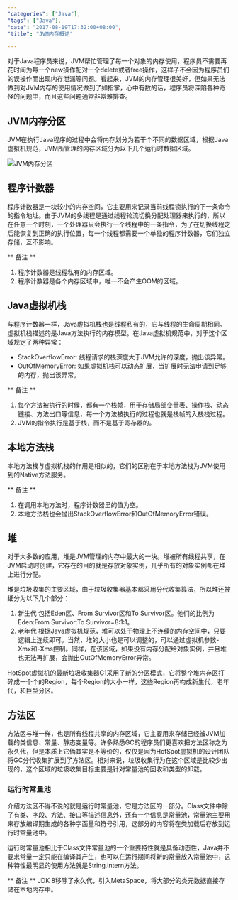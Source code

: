 ```yaml
---
"categories": ["Java"],
"tags": ["Java"],
"date": "2017-08-19T17:32:00+08:00",
"title": "JVM内存概述"

---
```


对于Java程序员来说，JVM帮忙管理了每一个对象的内存使用，程序员不需要再花时间为每一个new操作配对一个delete或者free操作，这样子不会因为程序员们的误操作而出现内存泄漏等问题。看起来，JVM的内存管理很美好，但如果无法做到对JVM内存的使用情况做到了如指掌，心中有数的话，程序员将深陷各种奇怪的问题中，而且这些问题通常非常难排查。

## JVM内存分区
JVM在执行Java程序的过程中会将内存划分为若干个不同的数据区域，根据Java虚拟机规范，JVM所管理的内存区域分为以下几个运行时数据区域。

![JVM内存分区](http://olno3yiqc.bkt.clouddn.com/3994601-2c06cc8e2c862ea9.png)

## 程序计数器
程序计数器是一块较小的内存空间，它主要用来记录当前线程锁执行的下一条命令的指令地址。由于JVM的多线程是通过线程轮流切换分配处理器来执行的，所以在任意一个时刻，一个处理器只会执行一个线程中的一条指令，为了在切换线程之后能恢复到正确的执行位置，每一个线程都需要一个单独的程序计数器，它们独立存储，互不影响。

** 备注 **

1. 程序计数器是线程私有的内存区域。
2. 程序计数器是各个内存区域中，唯一不会产生OOM的区域。

## Java虚拟机栈
与程序计数器一样，Java虚拟机栈也是线程私有的，它与线程的生命周期相同。虚拟机栈描述的是Java方法执行的内存模型。在Java虚拟机规范中，对于这个区域规定了两种异常：
* StackOverflowError: 线程请求的栈深度大于JVM允许的深度，抛出该异常。
* OutOfMemoryError: 如果虚拟机栈可以动态扩展，当扩展时无法申请到足够的内存，抛出该异常。

** 备注 **
1. 每个方法被执行的时候，都有一个栈帧，用于存储局部变量表、操作栈、动态链接、方法出口等信息，每一个方法被执行的过程也就是栈帧的入栈栈过程。
2. JVM的指令执行是基于栈，而不是基于寄存器的。

## 本地方法栈
本地方法栈与虚拟机栈的作用是相似的，它们的区别在于本地方法栈为JVM使用到的Native方法服务。

** 备注 **
1. 在调用本地方法时，程序计数器里的值为空。
2. 本地方法栈也会抛出StackOverflowError和OutOfMemoryError错误。

## 堆
对于大多数的应用，堆是JVM管理的内存中最大的一块。堆被所有线程共享，在JVM启动时创建，它存在的目的就是存放对象实例，几乎所有的对象实例都在堆上进行分配。

堆是垃圾收集的主要区域，由于垃圾收集器基本都采用分代收集算法，所以堆还被细分为以下几个部分：
1. 新生代
包括Eden区、From Survivor区和To Survivor区。他们的比例为Eden:From Survivor:To Survivor=8:1:1。
2. 老年代
根据Java虚拟机规范，堆可以处于物理上不连续的内存空间中，只要逻辑上连续即可。当然，堆的大小也是可以调整的，可以通过虚拟机参数-Xmx和-Xms控制。同样，在该区域，如果没有内存分配给对象实例，并且堆也无法再扩展，会抛出OutOfMemoryError异常。

HotSpot虚拟机的最新垃圾收集器G1采用了新的分区模式，它将整个堆内存区打碎成一个个的Region，每个Region的大小一样，这些Region再构成新生代，老年代，和巨型分区。

## 方法区
方法区与堆一样，也是所有线程共享的内存区域，它主要用来存储已经被JVM加载的类信息、常量、静态变量等。许多熟悉GC的程序员们更喜欢把方法区称之为永久代，但是本质上它俩其实是不等价的，仅仅是因为HotSpot虚拟机的设计团队将GC分代收集扩展到了方法区。相对来说，垃圾收集行为在这个区域是比较少出现的，这个区域的垃圾收集目标主要是针对常量池的回收和类型的卸载。

### 运行时常量池
介绍方法区不得不说的就是运行时常量池，它是方法区的一部分。Class文件中除了有类、字段、方法、接口等描述信息外，还有一个信息是常量池，常量池主要用来存放编译期生成的各种字面量和符号引用，这部分的内容将在类加载后存放到运行时常量池中。

运行时常量池相比于Class文件常量池的一个重要特性就是具备动态性，Java并不要求常量一定只能在编译其产生，也可以在运行期间将新的常量放入常量池中，这种特性最明显的使用方法就是String.intern方法。

** 备注 **
JDK 8移除了永久代，引入MetaSpace，将大部分的类元数据直接存储在本地内存中。
